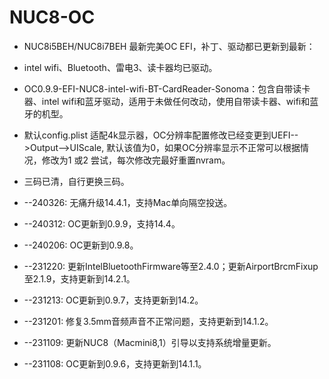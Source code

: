 # NUC8-OC

* NUC8i5BEH/NUC8i7BEH 最新完美OC EFI，补丁、驱动都已更新到最新：

* intel wifi、Bluetooth、雷电3、读卡器均已驱动。

* OC0.9.9-EFI-NUC8-intel-wifi-BT-CardReader-Sonoma：包含自带读卡器、intel wifi和蓝牙驱动，适用于未做任何改动，使用自带读卡器、wifi和蓝牙的机型。

* 默认config.plist 适配4k显示器，OC分辨率配置修改已经变更到UEFI-->Output-->UIScale, 默认该值为0，如果OC分辨率显示不正常可以根据情况，修改为1 或2 尝试，每次修改完最好重置nvram。

* 三码已清，自行更换三码。

* --240326:  无痛升级14.4.1，支持Mac单向隔空投送。
* --240312:  OC更新到0.9.9，支持14.4。
* --240206:  OC更新到0.9.8。
* --231220:  更新IntelBluetoothFirmware等至2.4.0；更新AirportBrcmFixup至2.1.9，支持更新到14.2.1。
* --231213:  OC更新到0.9.7，支持更新到14.2。
* --231201: 修复3.5mm音频声音不正常问题，支持更新到14.1.2。
* --231109: 更新NUC8（Macmini8,1）引导以支持系统增量更新。
* --231108: OC更新到0.9.6，支持更新到14.1.1。
